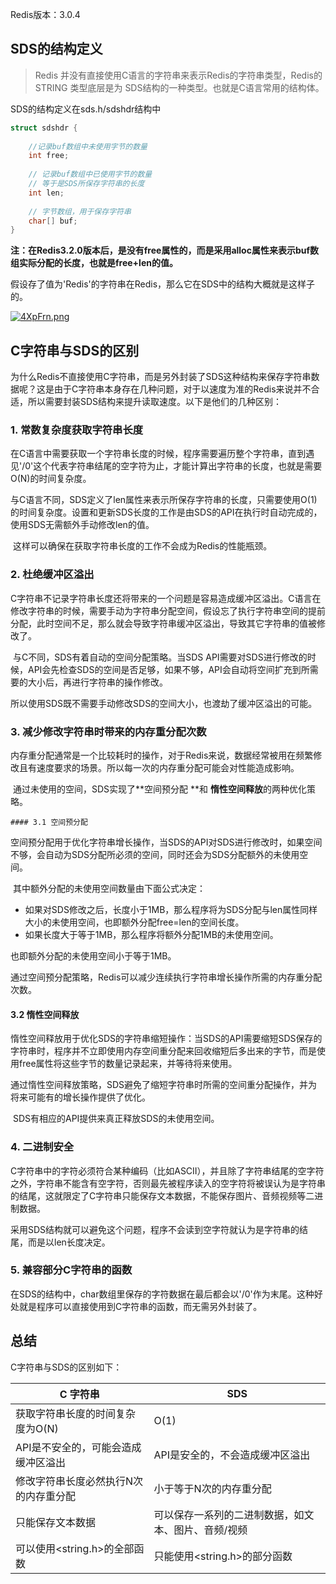 

Redis版本：3.0.4

## SDS的结构定义

> Redis 并没有直接使用C语言的字符串来表示Redis的字符串类型，Redis的STRING 类型底层是为 SDS结构的一种类型。也就是C语言常用的结构体。



SDS的结构定义在sds.h/sdshdr结构中

```c
struct sdshdr {
	
	//记录buf数组中未使用字节的数量
	int free;
	
	// 记录buf数组中已使用字节的数量
	// 等于是SDS所保存字符串的长度
	int len;
	
	// 字节数组，用于保存字符串
	char[] buf;
}
```



**注：在Redis3.2.0版本后，是没有free属性的，而是采用alloc属性来表示buf数组实际分配的长度，也就是free+len的值。**

假设存了值为'Redis'的字符串在Redis，那么它在SDS中的结构大概就是这样子的。

[![4XpFrn.png](https://z3.ax1x.com/2021/10/04/4XpFrn.png)](https://imgtu.com/i/4XpFrn)

## C字符串与SDS的区别

​	为什么Redis不直接使用C字符串，而是另外封装了SDS这种结构来保存字符串数据呢？这是由于C字符串本身存在几种问题，对于以速度为准的Redis来说并不合适，所以需要封装SDS结构来提升读取速度。以下是他们的几种区别：

### 1. 常数复杂度获取字符串长度

​	在C语言中需要获取一个字符串长度的时候，程序需要遍历整个字符串，直到遇见'/0'这个代表字符串结尾的空字符为止，才能计算出字符串的长度，也就是需要O(N)的时间复杂度。

​	与C语言不同，SDS定义了len属性来表示所保存字符串的长度，只需要使用O(1)的时间复杂度。设置和更新SDS长度的工作是由SDS的API在执行时自动完成的，使用SDS无需额外手动修改len的值。

​	这样可以确保在获取字符串长度的工作不会成为Redis的性能瓶颈。



### 2. 杜绝缓冲区溢出

​	C字符串不记录字符串长度还将带来的一个问题是容易造成缓冲区溢出。C语言在修改字符串的时候，需要手动为字符串分配空间，假设忘了执行字符串空间的提前分配，此时空间不足，那么就会导致字符串缓冲区溢出，导致其它字符串的值被修改了。

​	与C不同，SDS有着自动的空间分配策略。当SDS API需要对SDS进行修改的时候，API会先检查SDS的空间是否足够，如果不够，API会自动将空间扩充到所需要的大小后，再进行字符串的操作修改。

​	所以使用SDS既不需要手动修改SDS的空间大小，也渡劫了缓冲区溢出的可能。



### 3. 减少修改字符串时带来的内存重分配次数

​	内存重分配通常是一个比较耗时的操作，对于Redis来说，数据经常被用在频繁修改且有速度要求的场景。所以每一次的内存重分配可能会对性能造成影响。

​	通过未使用的空间，SDS实现了**空间预分配 **和 **惰性空间释放**的两种优化策略。

	#### 3.1 空间预分配

​	空间预分配用于优化字符串增长操作，当SDS的API对SDS进行修改时，如果空间不够，会自动为SDS分配所必须的空间，同时还会为SDS分配额外的未使用空间。

​	其中额外分配的未使用空间数量由下面公式决定：

* 如果对SDS修改之后，长度小于1MB，那么程序将为SDS分配与len属性同样大小的未使用空间，也即额外分配free=len的空间长度。
* 如果长度大于等于1MB，那么程序将额外分配1MB的未使用空间。

也即额外分配的未使用空间小于等于1MB。



通过空间预分配策略，Redis可以减少连续执行字符串增长操作所需的内存重分配次数。



#### 3.2 惰性空间释放

​	惰性空间释放用于优化SDS的字符串缩短操作：当SDS的API需要缩短SDS保存的字符串时，程序并不立即使用内存空间重分配来回收缩短后多出来的字节，而是使用free属性将这些字节的数量记录起来，并等待将来使用。

​	通过惰性空间释放策略，SDS避免了缩短字符串时所需的空间重分配操作，并为将来可能有的增长操作提供了优化。

​	SDS有相应的API提供来真正释放SDS的未使用空间。





### 4. 二进制安全

​	C字符串中的字符必须符合某种编码（比如ASCII），并且除了字符串结尾的空字符之外，字符串不能含有空字符，否则最先被程序读入的空字符将被误认为是字符串的结尾，这就限定了C字符串只能保存文本数据，不能保存图片、音频视频等二进制数据。

​	采用SDS结构就可以避免这个问题，程序不会读到空字符就认为是字符串的结尾，而是以len长度决定。



### 5. 兼容部分C字符串的函数

​	在SDS的结构中，char数组里保存的字符数据在最后都会以'/0'作为末尾。这种好处就是程序可以直接使用到C字符串的函数，而无需另外封装了。



## 总结

C字符串与SDS的区别如下：

| C 字符串                              | SDS                                                 |
| ------------------------------------- | --------------------------------------------------- |
| 获取字符串长度的时间复杂度为O(N)      | O(1)                                                |
| API是不安全的，可能会造成缓冲区溢出   | API是安全的，不会造成缓冲区溢出                     |
| 修改字符串长度必然执行N次的内存重分配 | 小于等于N次的内存重分配                             |
| 只能保存文本数据                      | 可以保存一系列的二进制数据，如文本、图片、音频/视频 |
| 可以使用<string.h>的全部函数          | 只能使用<string.h>的部分函数                        |



​	



​	







